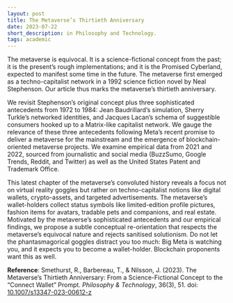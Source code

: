 ```yaml
---
layout: post
title: The Metaverse’s Thirtieth Anniversary
date: 2023-07-22
short_description: in Philosophy and Technology.
tags: academic
---
```

The metaverse is equivocal. It is a science-fictional concept from the past; it is the present’s rough implementations; and it is the Promised Cyberland, expected to manifest some time in the future. The metaverse first emerged as a techno-capitalist network in a 1992 science fiction novel by Neal Stephenson. Our article thus marks the metaverse’s thirtieth anniversary.

We revisit Stephenson’s original concept plus three sophisticated antecedents from 1972 to 1984: Jean Baudrillard’s simulation, Sherry Turkle’s networked identities, and Jacques Lacan’s schema of suggestible consumers hooked up to a Matrix-like capitalist network. We gauge the relevance of these three antecedents following Meta’s recent promise to deliver a metaverse for the mainstream and the emergence of blockchain-oriented metaverse projects. We examine empirical data from 2021 and 2022, sourced from journalistic and social media (BuzzSumo, Google Trends, Reddit, and Twitter) as well as the United States Patent and Trademark Office.

This latest chapter of the metaverse’s convoluted history reveals a focus not on virtual reality goggles but rather on techno-capitalist notions like digital wallets, crypto-assets, and targeted advertisements. The metaverse’s wallet-holders collect status symbols like limited-edition profile pictures, fashion items for avatars, tradable pets and companions, and real estate. Motivated by the metaverse’s sophisticated antecedents and our empirical findings, we propose a subtle conceptual re-orientation that respects the metaverse’s equivocal nature and rejects sanitised solutionism. Do not let the phantasmagorical goggles distract you too much: Big Meta is watching you, and it expects you to become a wallet-holder. Blockchain proponents want this as well.

**Reference**: Smethurst, R., Barbereau, T., & Nilsson, J. (2023). The Metaverse’s Thirtieth Anniversary: From a Science-Fictional Concept to the “Connect Wallet” Prompt. _Philosophy & Technology_, 36(3), 51. doi: [10.1007/s13347-023-00612-z](https://doi.org/10.1007/s13347-023-00612-z)
